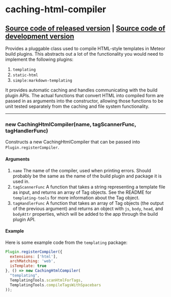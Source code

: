 # caching-html-compiler
[Source code of released version](https://github.com/meteor/meteor/tree/master/packages/caching-html-compiler) | [Source code of development version](https://github.com/meteor/meteor/tree/master/packages/caching-html-compiler)
---

Provides a pluggable class used to compile HTML-style templates in Meteor build plugins. This abstracts out a lot of the functionality you would need to implement the following plugins:

1. `templating`
2. `static-html`
3. `simple:markdown-templating`

It provides automatic caching and handles communicating with the build plugin APIs. The actual functions that convert HTML into compiled form are passed in as arguments into the constructor, allowing those functions to be unit tested separately from the caching and file system functionality.

-------

### new CachingHtmlCompiler(name, tagScannerFunc, tagHandlerFunc)

Constructs a new CachingHtmlCompiler that can be passed into `Plugin.registerCompiler`.

#### Arguments

1. `name` The name of the compiler, used when printing errors. Should probably be the same as the name of the build plugin and package it is used in.
2. `tagScannerFunc` A function that takes a string representing a template file as input, and returns an array of Tag objects. See the README for `templating-tools` for more information about the Tag object.
3. `tagHandlerFunc` A function that takes an array of Tag objects (the output of the previous argument) and returns an object with `js`, `body`, `head`, and `bodyAttr` properties, which will be added to the app through the build plugin API.

#### Example

Here is some example code from the `templating` package:

```js
Plugin.registerCompiler({
  extensions: ['html'],
  archMatching: 'web',
  isTemplate: true
}, () => new CachingHtmlCompiler(
  "templating",
  TemplatingTools.scanHtmlForTags,
  TemplatingTools.compileTagsWithSpacebars
));
```

